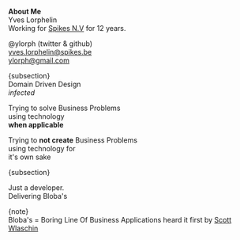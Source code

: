 
**About Me**  
Yves Lorphelin  
Working for [Spikes N.V](http://www.spikes.be)  for 12 years.

@ylorph  (twitter & github)    
yves.lorphelin@spikes.be  
ylorph@gmail.com  



{subsection}  
Domain Driven Design  
_infected_

Trying to solve Business Problems  
using technology  
**when applicable**

Trying to **not create** Business Problems  
using technology for  
it's own sake  


{subsection}

Just a developer.  
Delivering Bloba's

{note}  
Bloba's = Boring Line Of Business Applications heard it first by [Scott Wlaschin](https://twitter.com/ScottWlaschin)  
